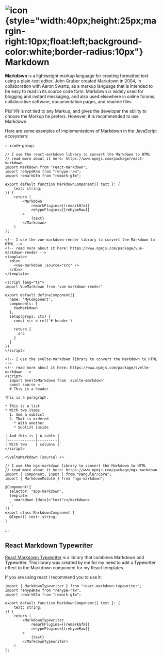 # ![icon](/markdown.svg){style="width:40px;height:25px;margin-right:10px;float:left;background-color:white;border-radius:10px"} Markdown

**Markdown** is a lightweight markup language for creating formatted text using a plain-text editor. John Gruber created Markdown in 2004, in collaboration with Aaron Swartz, as a markup language that is intended to be easy to read in its source code form. Markdown is widely used for blogging and instant messaging, and also used elsewhere in online forums, collaborative software, documentation pages, and readme files.

Pixi’VN is not tied to any Markup, and gives the developer the ability to choose the Markup he prefers. However, it is recommended to use Markdown.

Here are some examples of implementations of Markdown in the JavaScript ecosystem:

::: code-group

```tsx [React]
// I use the react-markdown library to convert the Markdown to HTML
// read more about it here: https://www.npmjs.com/package/react-markdown
import Markdown from "react-markdown";
import rehypeRaw from "rehype-raw";
import remarkGfm from "remark-gfm";

export default function MarkdownComponent({ text }: {
    text: string;
}) {
    return (
        <Markdown
            remarkPlugins={[remarkGfm]}
            rehypePlugins={[rehypeRaw]}
        >
            {text}
        </Markdown>
    )
};

```

```vue [Vue]
<!-- I use the vue-markdown-render library to convert the Markdown to HTML -->
<!-- read more about it here: https://www.npmjs.com/package/vue-markdown-render -->
<template>
  <div>
    <vue-markdown :source="src" />
  </div>
</template>

<script lang="ts">
import VueMarkdown from 'vue-markdown-render'

export default defineComponent({
  name: 'MyComponent',
  components: {
    VueMarkdown
  },
  setup(props, ctx) {
    const src = ref('# header')

    return {
      src
    }
  }
})
</script>
```

```svelte [Svelte]
<!-- I use the svelte-markdown library to convert the Markdown to HTML -->
<!-- read more about it here: https://www.npmjs.com/package/svelte-markdown -->
<script>
  import SvelteMarkdown from 'svelte-markdown'
  const source = `
  # This is a header

This is a paragraph.

* This is a list
* With two items
  1. And a sublist
  2. That is ordered
    * With another
    * Sublist inside

| And this is | A table |
|-------------|---------|
| With two    | columns |`
</script>

<SvelteMarkdown {source} />
```

```tsx [Angular]
// I use the ngx-markdown library to convert the Markdown to HTML
// read more about it here: https://www.npmjs.com/package/ngx-markdown
import { Component, Input } from "@angular/core";
import { MarkdownModule } from "ngx-markdown";

@Component({
  selector: "app-markdown",
  template: `
    <markdown [data]="text"></markdown>
  `,
})
export class MarkdownComponent {
  @Input() text: string;
}
```

:::

<sandbox
template="4h8wst"
entry="/src/components/MarkdownComponent.tsx"
previewHeight=300
/>

## React Markdown Typewriter

[React Markdown Typewriter](https://www.npmjs.com/package/react-markdown-typewriter) is a library that combines Markdown and Typewriter. This library was created by me for my need to add a Typewriter effect to the Markdown component for my React templates.

If you are using react I recommend you to use it:

```tsx [React]
import { MarkdownTypewriter } from "react-markdown-typewriter";
import rehypeRaw from "rehype-raw";
import remarkGfm from "remark-gfm";

export default function MarkdownComponent({ text }: {
    text: string;
}) {
    return (
        <MarkdownTypewriter
            remarkPlugins={[remarkGfm]}
            rehypePlugins={[rehypeRaw]}
        >
            {text}
        </MarkdownTypewriter>
    )
};

```

<sandbox
template="rgjf6t"
entry="/src/components/MarkdownComponent.tsx"
previewHeight=320
/>
